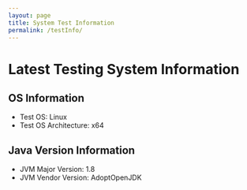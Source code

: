 ```yaml
---
layout: page
title: System Test Information
permalink: /testInfo/
---
```


# Latest Testing System Information

## OS Information
* Test OS: Linux
* Test OS Architecture: x64

## Java Version Information
* JVM Major Version: 1.8
* JVM Vendor Version: AdoptOpenJDK

